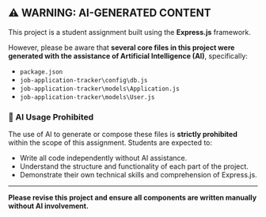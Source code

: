 ## ⚠️ WARNING: AI-GENERATED CONTENT

This project is a student assignment built using the **Express.js** framework.

However, please be aware that **several core files in this project were generated with the assistance of Artificial Intelligence (AI)**, specifically:

- `package.json`
- `job-application-tracker\config\db.js`
- `job-application-tracker\models\Application.js`
- `job-application-tracker\models\User.js`

### 🚫 AI Usage Prohibited

The use of AI to generate or compose these files is **strictly prohibited** within the scope of this assignment. Students are expected to:

- Write all code independently without AI assistance.
- Understand the structure and functionality of each part of the project.
- Demonstrate their own technical skills and comprehension of Express.js.

---

**Please revise this project and ensure all components are written manually without AI involvement.**